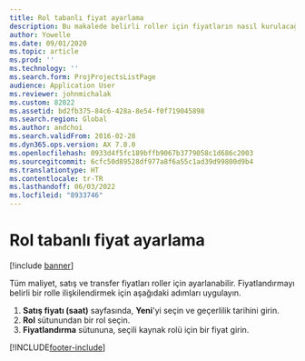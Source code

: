 ```yaml
---
title: Rol tabanlı fiyat ayarlama
description: Bu makalede belirli roller için fiyatların nasıl kurulacağı hakkında bilgiler verilmiştir.
author: Yowelle
ms.date: 09/01/2020
ms.topic: article
ms.prod: ''
ms.technology: ''
ms.search.form: ProjProjectsListPage
audience: Application User
ms.reviewer: johnmichalak
ms.custom: 82022
ms.assetid: bd2fb375-84c6-428a-8e54-f0f719045898
ms.search.region: Global
ms.author: andchoi
ms.search.validFrom: 2016-02-28
ms.dyn365.ops.version: AX 7.0.0
ms.openlocfilehash: 0933d4f5fc189bffb9067b3779058c1d686c2003
ms.sourcegitcommit: 6cfc50d89528df977a8f6a55c1ad39d99800d9b4
ms.translationtype: HT
ms.contentlocale: tr-TR
ms.lasthandoff: 06/03/2022
ms.locfileid: "8933746"
---
```

# <a name="set-up-role-based-pricing"></a>Rol tabanlı fiyat ayarlama

[!include [banner](../includes/banner.md)]

Tüm maliyet, satış ve transfer fiyatları roller için ayarlanabilir. Fiyatlandırmayı belirli bir rolle ilişkilendirmek için aşağıdaki adımları uygulayın.

1. **Satış fiyatı (saat)** sayfasında, **Yeni**'yi seçin ve geçerlilik tarihini girin.
2. **Rol** sütunundan bir rol seçin.
3. **Fiyatlandırma** sütununa, seçili kaynak rolü için bir fiyat girin.


[!INCLUDE[footer-include](../includes/footer-banner.md)]